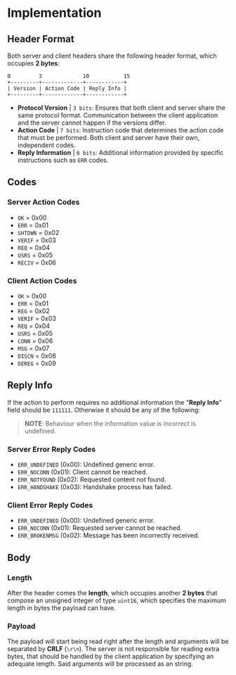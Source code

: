# Implementation
## Header Format
Both server and client headers share the following header format, which occupies **2 bytes**:

    0         3             10           15
    +---------+-------------+------------+
    | Version | Action Code | Reply Info |
    +---------+-------------+------------+

- **Protocol Version** | `3 bits`: Ensures that both client and server share the same protocol format. Communication between the client application and the server cannot happen if the versions differ.
- **Action Code** | `7 bits`: Instruction code that determines the action code that must be performed. Both client and server have their own, independent codes.
- **Reply Information** | `6 bits`: Additional information provided by specific instructions such as `ERR` codes.

## Codes
### Server Action Codes
- `OK` = 0x00
- `ERR` = 0x01
- `SHTDWN` = 0x02
- `VERIF` = 0x03
- `REQ` = 0x04
- `USRS` = 0x05
- `RECIV` = 0x06

### Client Action Codes
- `OK` = 0x00
- `ERR` = 0x01
- `REG` = 0x02
- `VERIF` = 0x03
- `REQ` = 0x04
- `USRS` = 0x05
- `CONN` = 0x06
- `MSG` = 0x07
- `DISCN` = 0x08
- `DEREG` = 0x09

## Reply Info

If the action to perform requires no additional information the "**Reply Info**" field should be `111111`. Otherwise it should be any of the following:

> **NOTE**: Behaviour when the information value is incorrect is undefined.

### Server Error Reply Codes
- `ERR_UNDEFINED` (0x00): Undefined generic error.
- `ERR_NOCONN` (0x01): Client cannot be reached.
- `ERR_NOTFOUND` (0x02): Requested content not found.
- `ERR_HANDSHAKE` (0x03): Handshake process has failed.

### Client Error Reply Codes
- `ERR_UNDEFINED` (0x00): Undefined generic error.
- `ERR_NOCONN` (0x01): Requested server cannot be reached.
- `ERR_BROKENMSG` (0x02): Message has been incorrectly received.

## Body
### Length
After the header comes the **length**, which occupies another **2 bytes** that compose an unsigned integer of type `uint16`, which specifies the maximum length in bytes the payload can have.

### Payload
The payload will start being read right after the length and arguments will be separated by **CRLF** (`\r\n`). The server is not responsible for reading extra bytes, that should be handled by the client application by specifying an adequate length. Said arguments will be processed as an string.